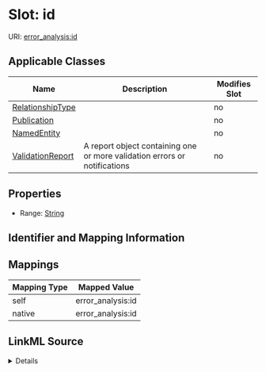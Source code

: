 

# Slot: id

URI: [error_analysis:id](http://w3id.org/ontogpt/error_analysisid)



<!-- no inheritance hierarchy -->





## Applicable Classes

| Name | Description | Modifies Slot |
| --- | --- | --- |
| [RelationshipType](RelationshipType.md) |  |  no  |
| [Publication](Publication.md) |  |  no  |
| [NamedEntity](NamedEntity.md) |  |  no  |
| [ValidationReport](ValidationReport.md) | A report object containing one or more validation errors or notifications |  no  |







## Properties

* Range: [String](String.md)





## Identifier and Mapping Information








## Mappings

| Mapping Type | Mapped Value |
| ---  | ---  |
| self | error_analysis:id |
| native | error_analysis:id |




## LinkML Source

<details>
```yaml
name: id
alias: id
domain_of:
- NamedEntity
- Publication
range: string

```
</details>